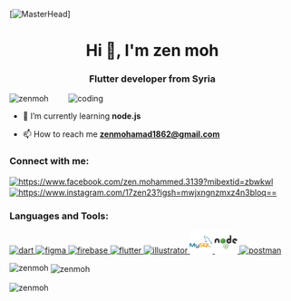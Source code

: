 [![MasterHead](https://images.app.goo.gl/wwMG3XzvNaj5hq9L9.gif)]
<h1 align="center">Hi 👋, I'm zen moh</h1>
<h3 align="center">Flutter developer from Syria</h3>
<img align="right" alt="coding" width="400" scr="https://images.app.goo.gl/wwMG3XzvNaj5hq9L9.gif">

<p align="left"> <img src="https://komarev.com/ghpvc/?username=zenmoh&label=Profile%20views&color=0e75b6&style=flat" alt="zenmoh" /> </p>

- 🌱 I’m currently learning **node.js**

- 📫 How to reach me **zenmohamad1862@gmail.com**

<h3 align="left">Connect with me:</h3>
<p align="left">
<a href="https://fb.com/https://www.facebook.com/zen.mohammed.3139?mibextid=zbwkwl" target="blank"><img align="center" src="https://raw.githubusercontent.com/rahuldkjain/github-profile-readme-generator/master/src/images/icons/Social/facebook.svg" alt="https://www.facebook.com/zen.mohammed.3139?mibextid=zbwkwl" height="30" width="40" /></a>
<a href="https://instagram.com/https://www.instagram.com/17zen23?igsh=mwjxngnzmxz4n3bloq==" target="blank"><img align="center" src="https://raw.githubusercontent.com/rahuldkjain/github-profile-readme-generator/master/src/images/icons/Social/instagram.svg" alt="https://www.instagram.com/17zen23?igsh=mwjxngnzmxz4n3bloq==" height="30" width="40" /></a>
</p>

<h3 align="left">Languages and Tools:</h3>
<p align="left"> <a href="https://dart.dev" target="_blank" rel="noreferrer"> <img src="https://www.vectorlogo.zone/logos/dartlang/dartlang-icon.svg" alt="dart" width="40" height="40"/> </a> <a href="https://www.figma.com/" target="_blank" rel="noreferrer"> <img src="https://www.vectorlogo.zone/logos/figma/figma-icon.svg" alt="figma" width="40" height="40"/> </a> <a href="https://firebase.google.com/" target="_blank" rel="noreferrer"> <img src="https://www.vectorlogo.zone/logos/firebase/firebase-icon.svg" alt="firebase" width="40" height="40"/> </a> <a href="https://flutter.dev" target="_blank" rel="noreferrer"> <img src="https://www.vectorlogo.zone/logos/flutterio/flutterio-icon.svg" alt="flutter" width="40" height="40"/> </a> <a href="https://www.adobe.com/in/products/illustrator.html" target="_blank" rel="noreferrer"> <img src="https://www.vectorlogo.zone/logos/adobe_illustrator/adobe_illustrator-icon.svg" alt="illustrator" width="40" height="40"/> </a> <a href="https://www.mysql.com/" target="_blank" rel="noreferrer"> <img src="https://raw.githubusercontent.com/devicons/devicon/master/icons/mysql/mysql-original-wordmark.svg" alt="mysql" width="40" height="40"/> </a> <a href="https://nodejs.org" target="_blank" rel="noreferrer"> <img src="https://raw.githubusercontent.com/devicons/devicon/master/icons/nodejs/nodejs-original-wordmark.svg" alt="nodejs" width="40" height="40"/> </a> <a href="https://postman.com" target="_blank" rel="noreferrer"> <img src="https://www.vectorlogo.zone/logos/getpostman/getpostman-icon.svg" alt="postman" width="40" height="40"/> </a> </p>

<p><img align="left" src="https://github-readme-stats.vercel.app/api/top-langs?username=zenmoh&show_icons=true&locale=en&layout=compact" alt="zenmoh" /></p>

<p>&nbsp;<img align="center" src="https://github-readme-stats.vercel.app/api?username=zenmoh&show_icons=true&locale=en" alt="zenmoh" /></p>

<p><img align="center" src="https://github-readme-streak-stats.herokuapp.com/?user=zenmoh&" alt="zenmoh" /></p>

